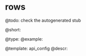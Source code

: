 rows
=============

@todo:
	check the autogenerated stub


@short:
	

@type: 
@example:


@template:	api_config
@descr:


